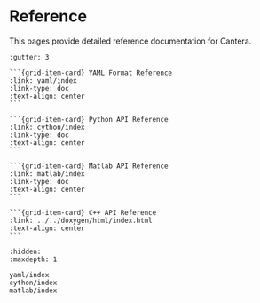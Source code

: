 
# Reference

This pages provide detailed reference documentation for Cantera.

````{grid} 2
:gutter: 3

```{grid-item-card} YAML Format Reference
:link: yaml/index
:link-type: doc
:text-align: center
```

```{grid-item-card} Python API Reference
:link: cython/index
:link-type: doc
:text-align: center
```

```{grid-item-card} Matlab API Reference
:link: matlab/index
:link-type: doc
:text-align: center
```

```{grid-item-card} C++ API Reference
:link: ../../doxygen/html/index.html
:text-align: center
```

````


```{toctree}
:hidden:
:maxdepth: 1

yaml/index
cython/index
matlab/index
```